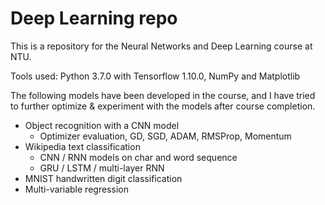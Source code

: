 # Deep Learning repo

This is a repository for the Neural Networks and Deep Learning course at NTU.

Tools used: Python 3.7.0 with Tensorflow 1.10.0, NumPy and Matplotlib

The following models have been developed in the course, and I have tried to further optimize & experiment with the models after course completion.

* Object recognition with a CNN model
   * Optimizer evaluation, GD, SGD, ADAM, RMSProp, Momentum
* Wikipedia text classification
   * CNN / RNN models on char and word sequence
   * GRU / LSTM / multi-layer RNN
* MNIST handwritten digit classification
* Multi-variable regression

